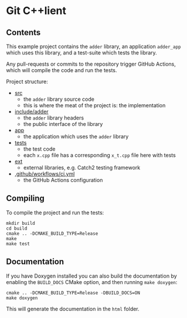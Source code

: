 # Git C++lient

## Contents

This example project contains the `adder` library,
an application `adder_app` which uses this library,
and a test-suite which tests the library.

Any pull-requests or commits to the repository trigger GitHub Actions,
which will compile the code and run the tests.

Project structure:

- [src](src)
  - the `adder` library source code
  - this is where the meat of the project is: the implementation
- [include/adder](include/adder)
  - the `adder` library headers
  - the public interface of the library
- [app](app)
  - the application which uses the `adder` library
- [tests](tests)
  - the test code
  - each `x.cpp` file has a corresponding `x_t.cpp` file here with tests
- [ext](ext)
  - external libraries, e.g. Catch2 testing framework
- [.github/workflows/ci.yml](.github/workflows/ci.yml)
  - the GitHub Actions configuration

## Compiling

To compile the project and run the tests:

```
mkdir build
cd build
cmake .. -DCMAKE_BUILD_TYPE=Release
make
make test
```

## Documentation

If you have Doxygen installed you can also build the documentation by enabling the `BUILD_DOCS` CMake option, and then running `make doxygen`:

```
cmake .. -DCMAKE_BUILD_TYPE=Release -DBUILD_DOCS=ON
make doxygen
```

This will generate the documentation in the `html` folder.